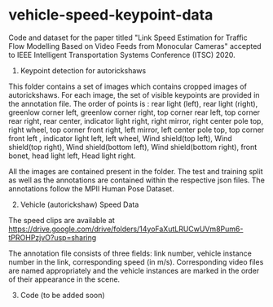 # vehicle-speed-keypoint-data

Code and dataset for the paper titled "Link Speed Estimation for Traffic Flow Modelling Based on Video Feeds from Monocular Cameras" accepted to IEEE Intelligent Transportation Systems Conference (ITSC) 2020.

1. Keypoint detection for autorickshaws

This folder contains a set of images which contains cropped images of autorickshaws. For each image, the set of visible keypoints are provided in the annotation file. The order of points is : rear light (left), rear light (right), greenlow corner left, greenlow corner right, top corner rear left, top corner rear right, rear center, indicator light right, right mirror, right center pole top, right wheel, top corner front right, left mirror, left center pole top, top corner front left , indicator light left, left wheel, Wind shield(top left), Wind shield(top right), Wind shield(bottom left), Wind shield(bottom right), front bonet, head light left, Head light right.

All the images are contained present in the folder. The test and training split as well as the annotations are contained within the respective json files. The annotations follow the MPII Human Pose Dataset. 

2. Vehicle (autorickshaw) Speed Data

The speed clips are available at https://drive.google.com/drive/folders/14yoFaXutLRUCwUVm8Pum6-tPROHPzjvO?usp=sharing

The annotation file consists of three fields: link number, vehicle instance number in the link, corresponding speed (in m/s). Corresponding video files are named appropriately and the vehicle instances are marked in the order of their appearance in the scene.

3. Code (to be added soon)

